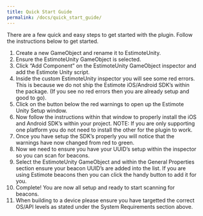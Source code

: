```yaml
---
title: Quick Start Guide
permalink: /docs/quick_start_guide/
---
```

There are a few quick and easy steps to get started with the plugin. Follow the instructions below to get started.

1. Create a new GameObject and rename it to EstimoteUnity.
2. Ensure the EstimoteUnity GameObject is selected.
3. Click “Add Component” on the EstimoteUnity GameObject inspector and add the Estimote Unity script.
4. Inside the custom EstimoteUnity inspector you will see some red errors. This is because we do not ship the Estimote iOS/Android SDK’s within the package. (If you see no red errors then you are already setup and good to go).
5. Click on the button below the red warnings to open up the Estimote Unity Setup window.
6. Now follow the instructions within that window to properly install the iOS and Android SDK’s within your project. NOTE: If you are only supporting one platform you do not need to install the other for the plugin to work.
7. Once you have setup the SDK’s properly you will notice that the warnings have now changed from red to green.
8. Now we need to ensure you have your UUID’s setup within the inspector so you can scan for beacons.
9. Select the EstimoteUnity GameObject and within the General Properties section ensure your beacon UUID’s are added into the list. If you are using Estimote beacons then you can click the handy button to add it for you.
10. Complete! You are now all setup and ready to start scanning for beacons.
11. When building to a device please ensure you have targetted the correct OS/API levels as stated under the System Requirements section above.
